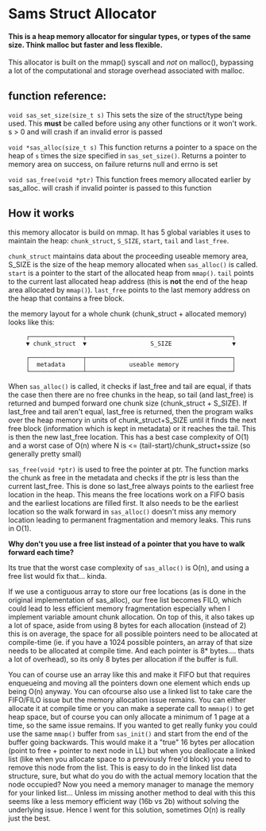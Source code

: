 # Sams Struct Allocator

#### This is a heap memory allocator for singular types, or types of the same size. Think malloc but faster and less flexible.

This allocator is built on the mmap() syscall and *not* on malloc(), bypassing a lot of the computational and storage overhead associated with malloc.

## function reference:

`void sas_set_size(size_t s)` This sets the size of the struct/type being used. This **must** be called before using any other functions or it won't work. s > 0 and will crash if an invalid error is passed

`void *sas_alloc(size_t s)` This function returns a pointer to a space on the heap of `s` times the size specified in `sas_set_size()`. Returns a pointer to memory area on success, on failure returns null and errno is set

`void sas_free(void *ptr)` This function frees memory allocated earlier by sas_alloc. will crash if invalid pointer is passed to this function

## How it works

this memory allocator is build on mmap. It has 5 global variables it uses to maintain the heap: `chunk_struct`, `S_SIZE`, `start`, `tail` and `last_free`.

`chunk_struct` maintains data about the proceeding useable memory area, S_SIZE is the size of the heap memory allocated when `sas_alloc()` is called. `start` is a pointer to the start of the allocated heap from `mmap()`. `tail` points to the current last allocated heap address (this is **not** the end of the heap area allocated by `mmap()`). `last_free` points to the last memory address on the heap that contains a free block.

the memory layout for a whole chunk (chunk_struct + allocated memory) looks like this:

```
     ┌───────────────┬─────────────────────────────────────────┐
     ▼ chunk_struct  ▼                  S_SIZE                 ▼

     ┌───────────────┬─────────────────────────────────────────┐
     │  metadata     │            useable memory               │
     └───────────────┴─────────────────────────────────────────┘
```

When `sas_alloc()` is called, it checks if last_free and tail are equal, if thats the case then there are no free chunks in the heap, so tail (and last_free) is returned and bumped forward one chunk size (chunk_struct + S_SIZE). If last_free and tail aren't equal, last_free is returned, then the program walks over the heap memory in units of chunk_struct+S_SIZE until it finds the next free block (information which is kept in metadata) or it reaches the tail. This is then the new last_free location. This has a best case complexity of O(1) and a worst case of O(n) where N is <= (tail-start)/chunk_struct+ssize (so generally pretty small) 

`sas_free(void *ptr)` is used to free the pointer at ptr. The function marks the chunk as free in the metadata and checks if the ptr is less than the current last_free. This is done so last_free always points to the earliest free location in the heap. This means the free locations work on a FIFO basis and the earliest locations are filled first. It also needs to be the earliest location so the walk forward in `sas_alloc()` doesn't miss any memory location leading to permanent fragmentation and memory leaks. This runs in O(1).

**Why don't you use a free list instead of a pointer that you have to walk forward each time?**

Its true that the worst case complexity of `sas_alloc()` is O(n), and using a free list would fix that... kinda.

If we use a contiguous array to store our free locations (as is done in the original implementation of sas_alloc), our free list becomes FILO, which could lead to less efficient memory fragmentation especially when I implement variable amount chunk allocation. On top of this, it also takes up a lot of space, aside from using 8 bytes for each allocation (instead of 2) this is on average, the space for all possible pointers need to be allocated at compile-time (ie. if you have a 1024 possible pointers, an array of that size needs to be allocated at compile time. And each pointer is 8* bytes.... thats a lot of overhead), so its only 8 bytes per allocation if the buffer is full.

You can of course use an array like this and make it FIFO but that requires enqueueing and moving all the pointers down one element which ends up being O(n) anyway. You can ofcourse also use a linked list to take care the FIFO/FILO issue but the memory allocation issue remains. You can either allocate it at compile time or you can make a seperate call to `mmmap()` to get heap space, but of course you can only allocate a minimum of 1 page at a time, so the same issue remains. If you wanted to get really funky you could use the same `mmap()` buffer from `sas_init()` and start from the end of the buffer going backwards. This would make it a "true" 16 bytes per allocation (point to free + pointer to next node in LL) but when you deallocate a linked list (like when you allocate space to a previously free'd block) you need to remove this node from the list. This is easy to do in the linked list data structure, sure, but what do you do with the actual memory location that the node occupied? Now you need a memory manager to manage the memory for your linked list... Unless im missing another method to deal with this this seems like a less memory efficient way (16b vs 2b) without solving the underlying issue. Hence I went for this solution, sometimes O(n) is really just the best.


